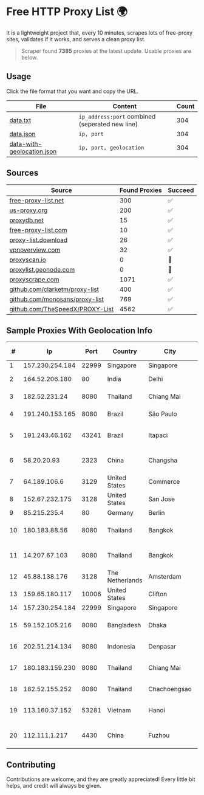 
# Free HTTP Proxy List 🌍

It is a lightweight project that, every 10 minutes, scrapes lots of free-proxy sites, validates if it works, and serves a clean proxy list.


> Scraper found **7385** proxies at the latest update. Usable proxies are below.

## Usage

Click the file format that you want and copy the URL.


|File|Content|Count|
|----|-------|-----|
|[data.txt](https://raw.githubusercontent.com/themiralay/Proxy-List-World/master/data.txt)|`ip_address:port` combined (seperated new line)|304|
|[data.json](https://raw.githubusercontent.com/themiralay/Proxy-List-World/master/data.json)|`ip, port`|304|
|[data-with-geolocation.json](https://raw.githubusercontent.com/themiralay/Proxy-List-World/master/data-with-geolocation.json)|`ip, port, geolocation`|304|

## Sources

|Source|Found Proxies|Succeed|
|------|-------------|-------|
|[free-proxy-list.net](https://free-proxy-list.net)|300|✅|
|[us-proxy.org](https://www.us-proxy.org)|200|✅|
|[proxydb.net](http://proxydb.net)|15|✅|
|[free-proxy-list.com](https://free-proxy-list.com/?page=&port=&type%5B%5D=http&type%5B%5D=https&up_time=0&search=Search)|10|✅|
|[proxy-list.download](https://www.proxy-list.download/HTTP)|26|✅|
|[vpnoverview.com](https://vpnoverview.com/privacy/anonymous-browsing/free-proxy-servers)|32|✅|
|[proxyscan.io](https://www.proxyscan.io)|0|🚫|
|[proxylist.geonode.com](https://proxylist.geonode.com/api/proxy-list?limit=300&page=1&sort_by=lastChecked&sort_type=desc&protocols=http,https)|0|🚫|
|[proxyscrape.com](https://api.proxyscrape.com/v2/?request=displayproxies&protocol=http&timeout=10000&country=all&ssl=all&anonymity=all)|1071|✅|
|[github.com/clarketm/proxy-list](https://raw.githubusercontent.com/clarketm/proxy-list/master/proxy-list-raw.txt)|400|✅|
|[github.com/monosans/proxy-list](https://raw.githubusercontent.com/monosans/proxy-list/main/proxies/http.txt)|769|✅|
|[github.com/TheSpeedX/PROXY-List](https://raw.githubusercontent.com/TheSpeedX/PROXY-List/master/http.txt)|4562|✅|


## Sample Proxies With Geolocation Info

|#|Ip|Port|Country|City|Internet Service Provider|
|-|--|----|-------|----|-------------------------|
|1|157.230.254.184|22999|Singapore|Singapore|DigitalOcean, LLC|
|2|164.52.206.180|80|India|Delhi|E2E Networks Limited|
|3|182.52.231.24|8080|Thailand|Chiang Mai|TOT Public Company Limited|
|4|191.240.153.165|8080|Brazil|São Paulo|Wireless Comm Services LTDA|
|5|191.243.46.162|43241|Brazil|Itapaci|Microturbo Telecomunicacoes Ltda-me|
|6|58.20.20.93|2323|China|Changsha|CNC Group CHINA169 Hunan Province Network|
|7|64.189.106.6|3129|United States|Commerce|Apogee Telecom Inc.|
|8|152.67.232.175|3128|United States|San Jose|Oracle Corporation|
|9|85.215.235.4|80|Germany|Berlin|Strato AG|
|10|180.183.88.56|8080|Thailand|Bangkok|Triple T Broadband Public Company Limited|
|11|14.207.67.103|8080|Thailand|Bangkok|Triple T Broadband Public Company Limited|
|12|45.88.138.176|3128|The Netherlands|Amsterdam|Yaglom Labs Ltd|
|13|159.65.180.117|10006|United States|Clifton|DigitalOcean, LLC|
|14|157.230.254.184|22999|Singapore|Singapore|DigitalOcean, LLC|
|15|59.152.105.216|8080|Bangladesh|Dhaka|Earth Telecommunication ( pvt ) Limited|
|16|202.51.214.134|8080|Indonesia|Denpasar|PT. Sejahtera Globalindo|
|17|180.183.159.230|8080|Thailand|Chiang Mai|Triple T Broadband Public Company Limited|
|18|182.52.155.252|8080|Thailand|Chachoengsao|TOT Public Company Limited|
|19|113.160.37.152|53281|Vietnam|Hanoi|VietNam Post and Telecom Corporation|
|20|112.111.1.217|4430|China|Fuzhou|China Unicom CHINA169 Fujian Province Network|



## Contributing

Contributions are welcome, and they are greatly appreciated! Every
little bit helps, and credit will always be given.

